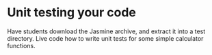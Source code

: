 # Unit testing your code

Have students download the Jasmine archive, and extract it into a test directory. Live code how to write unit tests for some simple calculator functions.
